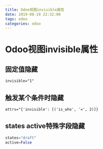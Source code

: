 ```yaml
---
title: Odoo视图invisible属性
date: 2019-08-19 22:32:00
tags: odoo
categories: odoo
---
```


#  Odoo视图invisible属性

## 固定值隐藏

```xml
invisible="1"
```

## 触发某个条件时隐藏

```xml
attrs="{'invisible': [('is_who', '=', 2)]}
```

## states active特殊字段隐藏

```python
states="draft"
active=False
```
